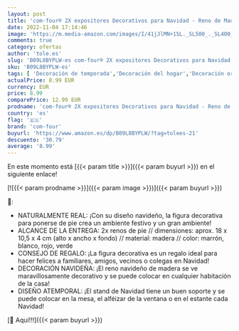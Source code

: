 ```yaml
---
layout: post
title: 'com-four® 2X expositores Decorativos para Navidad - Reno de Madera para Dejar - Expositores navideños para Decorar y Regalar  Reno XL - Rojo + Verde '
date: 2022-11-04 17:14:46
image: 'https://m.media-amazon.com/images/I/41jJlMN+1SL._SL500_._SL400_.jpg'
comments: true
category: ofertas
author: 'tole.es'
slug: 'B09L8BYPLW-es com-four® 2X expositores Decorativos para Navidad - Reno...'
sku: 'B09L8BYPLW-es'
tags: [ 'Decoración de temporada','Decoración del hogar','Decoración original para navidad','Hogar y cocina','com-four','navidad','🇪🇸', ]
actualPrice: 8.99 EUR
currency: EUR
price: 8.99
comparePrice: 12.99 EUR
prodname: 'com-four® 2X expositores Decorativos para Navidad - Reno de Madera para Dejar - Expositores navideños para Decorar y Regalar  Reno XL - Rojo + Verde '
country: 'es'
flag: '🇪🇸'
brand: 'com-four'
buyurl: 'https://www.amazon.es/dp/B09L8BYPLW/?tag=tolees-21'
descuento: '30.79'
average: '8.99'
---
```


En este momento está [{{< param title >}}]({{< param buyurl >}}) en el siguiente enlace!

[![{{< param prodname >}}]({{< param image >}})]({{< param buyurl >}})

🔎:

- NATURALMENTE REAL: ¡Con su diseño navideño, la figura decorativa para ponerse de pie crea un ambiente festivo y un gran ambiente!
- ALCANCE DE LA ENTREGA: 2x renos de pie // dimensiones: aprox. 18 x 10,5 x 4 cm (alto x ancho x fondo) // material: madera // color: marrón, blanco, rojo, verde
- CONSEJO DE REGALO: ¡La figura decorativa es un regalo ideal para hacer felices a familiares, amigos, vecinos o colegas en Navidad!
- DECORACIÓN NAVIDEÑA: ¡El reno navideño de madera se ve maravillosamente decorativo y se puede colocar en cualquier habitación de la casa!
- DISEÑO ATEMPORAL: ¡El stand de Navidad tiene un buen soporte y se puede colocar en la mesa, el alféizar de la ventana o en el estante cada Navidad!

[🛒 Aquí!!!]({{< param buyurl >}})
